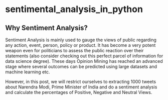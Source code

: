 # sentimental_analysis_in_python

## Why Sentiment Analysis?

Sentiment Analysis is mainly used to gauge the views of public regarding any action, event, person, policy or product. It has become a very potent weapon even for politicians to assess the public reaction over their statements (also consider checking out this perfect parcel of information for data science degree). These days Opinion Mining has reached an advanced stage where several outcomes can be predicted using large datasets and machine learning etc.

However, in this post, we will restrict ourselves to extracting 1000 tweets about Narendra Modi, Prime Minister of India and do a sentiment analysis and calculate the percentages of Positive, Negative and Neutral Views.

